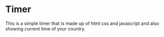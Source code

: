 # Timer
This is a simple timer that is made up of html css and javascript and also showing current time of your country.
